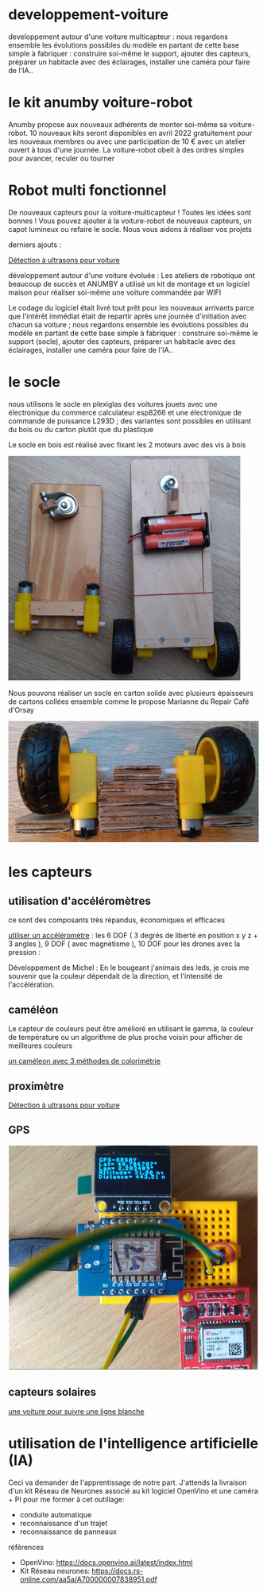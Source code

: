 # developpement-voiture
developpement autour d'une voiture multicapteur : nous regardons ensemble les évolutions possibles du modèle en partant de cette base simple à fabriquer : construire soi-même le support, ajouter des capteurs, préparer un habitacle avec des éclairages, installer une caméra pour faire de l'IA..

# le kit anumby voiture-robot
Anumby propose aux nouveaux adhérents de monter soi-même sa voiture-robot. 10 nouveaux kits seront disponibles en avril 2022 gratuitement pour les nouveaux membres ou avec une participation de 10 € avec un atelier ouvert à tous d'une journée. La voiture-robot obeit à des ordres simples pour avancer, reculer ou tourner

# Robot multi fonctionnel
De nouveaux capteurs pour la voiture-multicapteur ! Toutes les idées sont bonnes ! Vous pouvez ajouter à la voiture-robot de nouveaux capteurs, un capot lumineux ou refaire le socle. Nous vous aidons à réaliser vos projets

derniers ajouts :

[Détection à ultrasons pour voiture](https://github.com/anumby-source/developpement-voiture/blob/main/esp-ultrason/ultrason.mp4)


développement autour d'une voiture évoluée : Les ateliers de robotique ont beaucoup de succès et ANUMBY a utilisé un kit de montage et un logiciel maison pour réaliser soi-même une voiture commandée par WIFI 

Le codage du logiciel était livré tout prêt pour les nouveaux arrivants parce que l'intérêt immédiat était de repartir après une journée d'initiation avec chacun sa voiture ; nous regardons ensemble les évolutions possibles du modèle en partant de cette base simple à fabriquer : construire soi-même le support (socle), ajouter des capteurs, préparer un habitacle avec des éclairages, installer une caméra pour faire de l'IA..

# le socle

nous utilisons le socle en plexiglas des voitures jouets avec une électronique du commerce calculateur esp8266 et une électronique de commande de puissance L293D ; des variantes sont possibles en utilisant du bois ou du carton plutôt que du plastique

Le socle en bois est réalisé avec fixant les 2 moteurs avec des vis à bois

![affiche](https://github.com/anumby-source/developpement-voiture/blob/main/bois.JPG)

Nous pouvons réaliser un socle en carton solide avec plusieurs épaisseurs de cartons collées ensemble comme le propose Marianne du Repair Café d'Orsay

![affiche](https://github.com/anumby-source/developpement-voiture/blob/main/carton.JPG)

# les capteurs

## utilisation d'accéléromètres 

ce sont des composants très répandus, économiques et efficaces 

[utiliser un accéléromètre](https://github.com/arnaudrco/exemples/tree/main/de-accelerometre) :  les 6 DOF ( 3 degrés de liberté en position x y z + 3 angles ), 9 DOF ( avec magnétisme ), 10 DOF pour les drones avec la pression : 

Développement de Michel : En le bougeant j'animais des leds, je crois me souvenir que la couleur dépendait de la direction, et l'intensité de l'accélération.

## caméléon

Le capteur de couleurs peut être amélioré en utilisant le gamma, la couleur de température ou un algorithme de plus proche voisin pour afficher de meilleures couleurs 

[un caméleon avec 3 méthodes de colorimétrie](https://github.com/arnaudrco/exemples/blob/main/cameleon/read-me-cameleon.pdf)


## proximètre

[Détection à ultrasons pour voiture](https://github.com/anumby-source/developpement-voiture/blob/main/esp-ultrason/ultrason.mp4)



## GPS

![affiche](https://github.com/anumby-source/developpement-voiture/blob/main/gps.png)

## capteurs solaires

[une voiture pour suivre une ligne blanche](https://github.com/anumby-source/jouets/tree/main/voiture-eclairee)

# utilisation de l'intelligence artificielle (IA) 

Ceci va demander de l'apprentissage de notre part. J'attends la livraison d'un kit Réseau de Neurones associé au kit logiciel OpenVino et une caméra + PI pour me former à cet outillage:
- conduite automatique
- reconnaissance d'un trajet
- reconnaissance de panneaux

références
- OpenVino: https://docs.openvino.ai/latest/index.html
- Kit Réseau neurones: https://docs.rs-online.com/aa5a/A700000007838951.pdf



